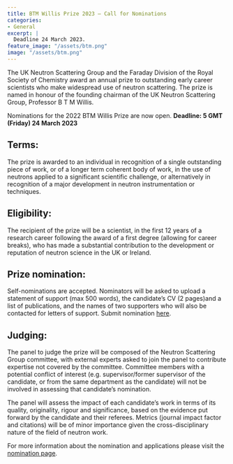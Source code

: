 ```yaml
---
title: BTM Willis Prize 2023 – Call for Nominations
categories:
- General
excerpt: |
  Deadline 24 March 2023.
feature_image: "/assets/btm.png"
image: "/assets/btm.png"
---
```


The UK Neutron Scattering Group and the Faraday Division of the Royal Society of Chemistry award an annual prize to outstanding early career scientists who make widespread use of neutron scattering. The prize is named in honour of the founding chairman of the UK Neutron Scattering Group, Professor B T M Willis.

Nominations for the 2022 BTM Willis Prize are now open.  **Deadline: 5 GMT (Friday) 24 March 2023**

## Terms: 
The prize is awarded to an individual in recognition of a single outstanding piece of work, or of a longer term coherent body of work, in the use of neutrons applied to a significant scientific challenge, or alternatively in recognition of a major development in neutron instrumentation or techniques.

## Eligibility: 
The recipient of the prize will be a scientist, in the first 12 years of a research career following the award of a first degree (allowing for career breaks), who has made a substantial contribution to the development or reputation of neutron science in the UK or Ireland.
 
## Prize nomination:
Self-nominations are accepted.   Nominators will be asked to upload a statement of support (max 500 words), the candidate’s CV (2 pages)and a list of publications, and the names of two supporters who will also be contacted for letters of support. Submit nomination [here](https://www.smartsurvey.co.uk/s/NSG-BTM-Willis-Prize/). 

## Judging:
The panel to judge the prize will be composed of the Neutron Scattering Group committee, with external experts asked to join the panel to contribute expertise not covered by the committee. Committee members with a potential conflict of interest (e.g. supervisor/former supervisor of the candidate, or from the same department as the candidate) will not be involved in assessing that candidate’s nomination.

The panel will assess the impact of each candidate’s work in terms of its quality, originality, rigour and significance, based on the evidence put forward by the candidate and their referees.  Metrics (journal impact factor and citations) will be of minor importance given the cross-disciplinary nature of the field of neutron work.



For more information about the nomination and applications please visit the [nomination page](https://www.smartsurvey.co.uk/s/NSG-BTM-Willis-Prize/).
